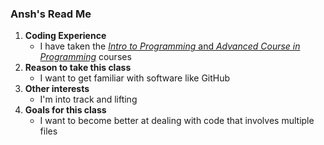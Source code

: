 ### Ansh's Read Me

1. **Coding Experience**
   - I have taken the [*Intro to Programming* and *Advanced Course in Programming*](https://programming-23.mooc.fi/) courses
2. **Reason to take this class**
   - I want to get familiar with software like GitHub
3. **Other interests**
   - I'm into track and lifting
4. **Goals for this class**
   - I want to become better at dealing with code that involves multiple files
<!--
**Ansh-Kakadia/Ansh-Kakadia** is a ✨ _special_ ✨ repository because its `README.md` (this file) appears on your GitHub profile.

Here are some ideas to get you started:

- 🔭 I’m currently working on ...
- 🌱 I’m currently learning ...
- 👯 I’m looking to collaborate on ...
- 🤔 I’m looking for help with ...
- 💬 Ask me about ...
- 📫 How to reach me: ...
- 😄 Pronouns: ...
- ⚡ Fun fact: ...
-->
